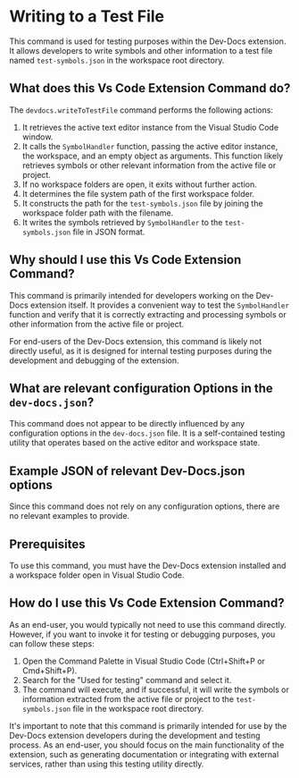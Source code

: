 
  
  # **Writing to a Test File**

This command is used for testing purposes within the Dev-Docs extension. It allows developers to write symbols and other information to a test file named `test-symbols.json` in the workspace root directory.

## What does this Vs Code Extension Command do?

The `devdocs.writeToTestFile` command performs the following actions:

1. It retrieves the active text editor instance from the Visual Studio Code window.
2. It calls the `SymbolHandler` function, passing the active editor instance, the workspace, and an empty object as arguments. This function likely retrieves symbols or other relevant information from the active file or project.
3. If no workspace folders are open, it exits without further action.
4. It determines the file system path of the first workspace folder.
5. It constructs the path for the `test-symbols.json` file by joining the workspace folder path with the filename.
6. It writes the symbols retrieved by `SymbolHandler` to the `test-symbols.json` file in JSON format.

## Why should I use this Vs Code Extension Command?

This command is primarily intended for developers working on the Dev-Docs extension itself. It provides a convenient way to test the `SymbolHandler` function and verify that it is correctly extracting and processing symbols or other information from the active file or project.

For end-users of the Dev-Docs extension, this command is likely not directly useful, as it is designed for internal testing purposes during the development and debugging of the extension.

## What are relevant configuration Options in the `dev-docs.json`?

This command does not appear to be directly influenced by any configuration options in the `dev-docs.json` file. It is a self-contained testing utility that operates based on the active editor and workspace state.

## Example JSON of relevant Dev-Docs.json options

Since this command does not rely on any configuration options, there are no relevant examples to provide.

## Prerequisites

To use this command, you must have the Dev-Docs extension installed and a workspace folder open in Visual Studio Code.

## How do I use this Vs Code Extension Command?

As an end-user, you would typically not need to use this command directly. However, if you want to invoke it for testing or debugging purposes, you can follow these steps:

1. Open the Command Palette in Visual Studio Code (Ctrl+Shift+P or Cmd+Shift+P).
2. Search for the "Used for testing" command and select it.
3. The command will execute, and if successful, it will write the symbols or information extracted from the active file or project to the `test-symbols.json` file in the workspace root directory.

It's important to note that this command is primarily intended for use by the Dev-Docs extension developers during the development and testing process. As an end-user, you should focus on the main functionality of the extension, such as generating documentation or integrating with external services, rather than using this testing utility directly.
  
  